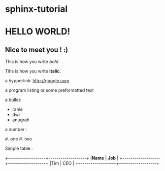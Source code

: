 sphinx-tutorial
===============

HELLO WORLD!
============

Nice to meet you ! :)
---------------------

This is how you write *bold*.

Tihs is how you write **italic**.

a hypperlink: http://google.com

a program listing or some preformatted text

a bullet:

* ranie
* dwi
* anugrah

a number :

#. one
#. two


Simple table :

+-------------------+-------------------+
|**Name**          | **Job**           |
+-------------------+-------------------+
|Tim                | CEO               |
+-------------------+-------------------+
